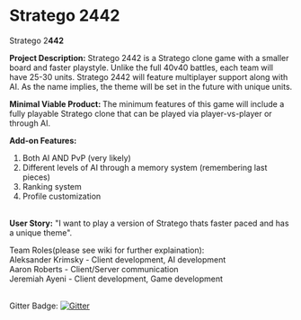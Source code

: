 # Stratego 2442

Stratego 2<b>442</b>

<b>Project Description:</b> Stratego 2442 is a Stratego clone game with a smaller board and faster playstyle. Unlike the full 40v40 battles, each team will have 25-30 units. Stratego 2442 will feature multiplayer support along with AI. As the name implies, the theme will be set in the future with unique units.

<b>Minimal Viable Product: </b> The minimum features of this game will include a fully playable Stratego clone that can be played via player-vs-player or through AI.<br>

<b>Add-on Features:</b><br>
1. Both AI AND PvP (very likely)<br>
2. Different levels of AI through a memory system (remembering last pieces)<br>
3. Ranking system<br>
4. Profile customization<br><br>

<b>User Story:</b> "I want to play a version of Stratego thats faster paced and has a unique theme".<br>

Team Roles(please see wiki for further explaination):<br>
Aleksander Krimsky - Client development, AI development<br>
Aaron Roberts - Client/Server communication<br>
Jeremiah Ayeni - Client development, Game development<br>
<br>

Gitter Badge: [![Gitter](https://badges.gitter.im/Join%20Chat.svg)](https://gitter.im/stratego442/Lobby?utm_source=badge&utm_medium=badge&utm_campaign=pr-badge&utm_content=badge)
